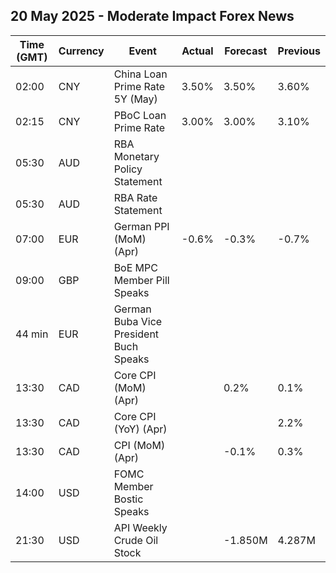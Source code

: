 ## 20 May 2025 - Moderate Impact Forex News

| Time (GMT) | Currency | Event | Actual | Forecast | Previous |
|------|----------|-------|--------|----------|----------|
| 02:00 | CNY | China Loan Prime Rate 5Y (May) | 3.50% | 3.50% | 3.60% |
| 02:15 | CNY | PBoC Loan Prime Rate | 3.00% | 3.00% | 3.10% |
| 05:30 | AUD | RBA Monetary Policy Statement |  |  |  |
| 05:30 | AUD | RBA Rate Statement |  |  |  |
| 07:00 | EUR | German PPI (MoM) (Apr) | -0.6% | -0.3% | -0.7% |
| 09:00 | GBP | BoE MPC Member Pill Speaks |  |  |  |
| 44 min | EUR | German Buba Vice President Buch Speaks |  |  |  |
| 13:30 | CAD | Core CPI (MoM) (Apr) |  | 0.2% | 0.1% |
| 13:30 | CAD | Core CPI (YoY) (Apr) |  |  | 2.2% |
| 13:30 | CAD | CPI (MoM) (Apr) |  | -0.1% | 0.3% |
| 14:00 | USD | FOMC Member Bostic Speaks |  |  |  |
| 21:30 | USD | API Weekly Crude Oil Stock |  | -1.850M | 4.287M |
